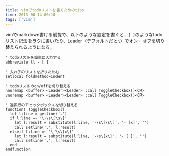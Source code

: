```yaml
---
title: vimでtodoリストを書くためのtips
time: 2013-08-14 00:18
tags: ['vim']
---
```


vimでmarkdown書ける前提で、以下のような設定を書くと`- [ ]`のようなtodoリスト記法をラクに書いたり、Leader（デフォルトだと`\`）でオン・オフを切り替えられるようになる。

```vim:.vim/ftplugin/markdown.vim
" todoリストを簡単に入力する
abbreviate tl - [ ]

" 入れ子のリストを折りたたむ
setlocal foldmethod=indent

" todoリストのon/offを切り替える
nnoremap <buffer> <Leader><Leader> :call ToggleCheckbox()<CR>
vnoremap <buffer> <Leader><Leader> :call ToggleCheckbox()<CR>

" 選択行のチェックボックスを切り替える
function! ToggleCheckbox()
  let l:line = getline('.')
  if l:line =~ '\-\s\[\s\]'
    let l:result = substitute(l:line, '-\s\[\s\]', '- [x]', '')
    call setline('.', l:result)
  elseif l:line =~ '\-\s\[x\]'
    let l:result = substitute(l:line, '-\s\[x\]', '- [ ]', '')
    call setline('.', l:result)
  end
endfunction
```
